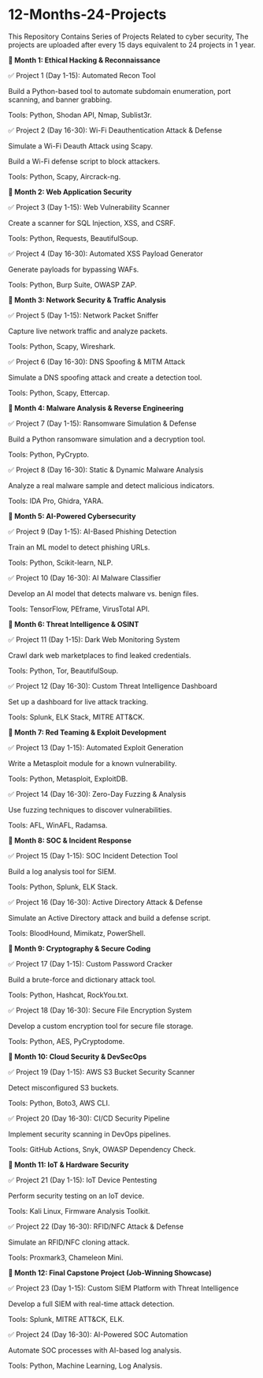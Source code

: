 # 12-Months-24-Projects
This Repository Contains Series of Projects Related to cyber security, The projects are uploaded after every 15 days equivalent to 24 projects in 1 year.

**📅 Month 1: Ethical Hacking & Reconnaissance** 

✅ Project 1 (Day 1-15): Automated Recon Tool

Build a Python-based tool to automate subdomain enumeration, port scanning, and banner grabbing.

Tools: Python, Shodan API, Nmap, Sublist3r.

✅ Project 2 (Day 16-30): Wi-Fi Deauthentication Attack & Defense

Simulate a Wi-Fi Deauth Attack using Scapy.

Build a Wi-Fi defense script to block attackers.

Tools: Python, Scapy, Aircrack-ng.

**📅 Month 2: Web Application Security**

✅ Project 3 (Day 1-15): Web Vulnerability Scanner

Create a scanner for SQL Injection, XSS, and CSRF.

Tools: Python, Requests, BeautifulSoup.

✅ Project 4 (Day 16-30): Automated XSS Payload Generator

Generate payloads for bypassing WAFs.

Tools: Python, Burp Suite, OWASP ZAP.

**📅 Month 3: Network Security & Traffic Analysis**

✅ Project 5 (Day 1-15): Network Packet Sniffer

Capture live network traffic and analyze packets.

Tools: Python, Scapy, Wireshark.

✅ Project 6 (Day 16-30): DNS Spoofing & MITM Attack

Simulate a DNS spoofing attack and create a detection tool.

Tools: Python, Scapy, Ettercap.

**📅 Month 4: Malware Analysis & Reverse Engineering**

✅ Project 7 (Day 1-15): Ransomware Simulation & Defense

Build a Python ransomware simulation and a decryption tool.

Tools: Python, PyCrypto.

✅ Project 8 (Day 16-30): Static & Dynamic Malware Analysis

Analyze a real malware sample and detect malicious indicators.

Tools: IDA Pro, Ghidra, YARA.

**📅 Month 5: AI-Powered Cybersecurity**

✅ Project 9 (Day 1-15): AI-Based Phishing Detection

Train an ML model to detect phishing URLs.

Tools: Python, Scikit-learn, NLP.

✅ Project 10 (Day 16-30): AI Malware Classifier

Develop an AI model that detects malware vs. benign files.

Tools: TensorFlow, PEframe, VirusTotal API.

**📅 Month 6: Threat Intelligence & OSINT**

✅ Project 11 (Day 1-15): Dark Web Monitoring System

Crawl dark web marketplaces to find leaked credentials.

Tools: Python, Tor, BeautifulSoup.

✅ Project 12 (Day 16-30): Custom Threat Intelligence Dashboard

Set up a dashboard for live attack tracking.

Tools: Splunk, ELK Stack, MITRE ATT&CK.

**📅 Month 7: Red Teaming & Exploit Development**

✅ Project 13 (Day 1-15): Automated Exploit Generation

Write a Metasploit module for a known vulnerability.

Tools: Python, Metasploit, ExploitDB.

✅ Project 14 (Day 16-30): Zero-Day Fuzzing & Analysis

Use fuzzing techniques to discover vulnerabilities.

Tools: AFL, WinAFL, Radamsa.

**📅 Month 8: SOC & Incident Response**

✅ Project 15 (Day 1-15): SOC Incident Detection Tool

Build a log analysis tool for SIEM.

Tools: Python, Splunk, ELK Stack.

✅ Project 16 (Day 16-30): Active Directory Attack & Defense

Simulate an Active Directory attack and build a defense script.

Tools: BloodHound, Mimikatz, PowerShell.

**📅 Month 9: Cryptography & Secure Coding**

✅ Project 17 (Day 1-15): Custom Password Cracker

Build a brute-force and dictionary attack tool.

Tools: Python, Hashcat, RockYou.txt.

✅ Project 18 (Day 16-30): Secure File Encryption System

Develop a custom encryption tool for secure file storage.

Tools: Python, AES, PyCryptodome.

**📅 Month 10: Cloud Security & DevSecOps**

✅ Project 19 (Day 1-15): AWS S3 Bucket Security Scanner

Detect misconfigured S3 buckets.

Tools: Python, Boto3, AWS CLI.

✅ Project 20 (Day 16-30): CI/CD Security Pipeline

Implement security scanning in DevOps pipelines.

Tools: GitHub Actions, Snyk, OWASP Dependency Check.

**📅 Month 11: IoT & Hardware Security**

✅ Project 21 (Day 1-15): IoT Device Pentesting

Perform security testing on an IoT device.

Tools: Kali Linux, Firmware Analysis Toolkit.

✅ Project 22 (Day 16-30): RFID/NFC Attack & Defense

Simulate an RFID/NFC cloning attack.

Tools: Proxmark3, Chameleon Mini.

**📅 Month 12: Final Capstone Project (Job-Winning Showcase)**

✅ Project 23 (Day 1-15): Custom SIEM Platform with Threat Intelligence

Develop a full SIEM with real-time attack detection.

Tools: Splunk, MITRE ATT&CK, ELK.

✅ Project 24 (Day 16-30): AI-Powered SOC Automation

Automate SOC processes with AI-based log analysis.

Tools: Python, Machine Learning, Log Analysis.

